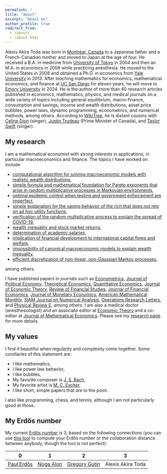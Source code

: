 ```yaml
---
permalink: /
title: "About"
excerpt: "About me"
author_profile: true
redirect_from: 
  - /about/
  - /about.html
---
```


Alexis Akira Toda was born in [Montréal, Canada](https://en.wikipedia.org/wiki/Montreal) to a Japanese father and a French-Canadian mother and moved to Japan at the age of four. He received a B.A. in medicine from [University of Tokyo](https://en.wikipedia.org/wiki/University_of_Tokyo) in 2004 and then an M.A. in economics in 2008 while practicing anesthesia. He moved to the United States in 2008 and obtained a Ph.D. in economics from [Yale University](https://en.wikipedia.org/wiki/Yale_University) in 2013. After teaching mathematics for economics, mathematical economics, and finance at [UC San Diego](https://en.wikipedia.org/wiki/University_of_California,_San_Diego) for eleven years, he will move to [Emory University](https://en.wikipedia.org/wiki/Emory_University) in 2024. He is the author of more than 40 research articles published in economics, mathematics, physics, and medical journals on a wide variety of topics including general equilibrium, macro-finance, consumption and savings, income and wealth distributions, asset price bubbles, power laws, dynamic programming, econometrics, and numerical methods, among others. According to [WikiTree](https://www.wikitree.com/wiki/Toda-2), he is distant cousins with [Celine Dion](https://www.wikitree.com/index.php?title=Special:Relationship&action=calculate&person1Name=Toda-2&person2Name=Dion-75) (singer), [Justin Trudeau](https://www.wikitree.com/index.php?title=Special:Relationship&action=calculate&person1Name=Toda-2&person2Name=Trudeau-195) (Prime Minister of Canada), and [Taylor Swift](https://www.wikitree.com/index.php?title=Special:Relationship&action=calculate&person1Name=Toda-2&person2Name=Swift-1298) (singer).

## My research
I am a mathematical economist with strong interests in applications, in particular macroeconomics and finance. The topics I have worked on include

- [computational algorithm for solving macroeconomic models with realistic wealth distributions](https://doi.org/10.3982/QE1817),
- [simple formula and mathematical foundation for Pareto exponents that arise in random multiplicative processes in Markovian environments](https://dx.doi.org/10.3982/ECTA17984),
- [optimal epidemic control when testing and government enforcement are imperfect](https://doi.org/10.1016/j.jet.2022.105570),
- [simple explanation for the saving behavior of the rich that does not rely on ad hoc utility functions](https://doi.org/10.1016/j.jet.2021.105193),
- [verification of the random multiplicative process to explain the spread of COVID-19](https://doi.org/10.1016/j.physd.2020.132649),
- [wealth inequality and stock market returns](https://doi.org/10.1093/rfs/hhz121),
- [determination of academic salaries](https://econjwatch.org/articles/publications-citations-position-and-compensation-of-economics-professors),
- [implication of financial development to international capital flows and welfare](https://doi.org/10.1016/j.jfineco.2018.08.011),
- [impossibility of canonical macroeconomic models to explain wealth inequality](https://doi.org/10.1016/j.jet.2019.04.001),
- [efficient discretization of non-linear, non-Gaussian Markov processes](https://doi.org/10.3982/QE737),

among others.

I have published papers in journals such as [Econometrica](https://onlinelibrary.wiley.com/journal/14680262), [Journal of Political Economy](https://www.journals.uchicago.edu/toc/jpe/current), [Theoretical Economics](https://econtheory.org/), [Quantitative Economics](http://qeconomics.org/ojs/index.php/qe), [Journal of Economic Theory](https://www.journals.elsevier.com/journal-of-economic-theory), [Review of Financial Studies](https://academic.oup.com/rfs), [Journal of Financial Economics](https://www.journals.elsevier.com/journal-of-financial-economics), [Journal of Monetary Economics](https://www.journals.elsevier.com/journal-of-monetary-economics), [American Mathematical Monthly](https://www.maa.org/press/periodicals/american-mathematical-monthly), [SIAM Journal on Numerical Analysis](https://www.siam.org/publications/journals/siam-journal-on-numerical-analysis-sinum), [Operations Research Letters](https://www.journals.elsevier.com/operations-research-letters), and [Physical Review E](https://journals.aps.org/pre/), among others. I am also a medical doctor (anesthesiologist) and an associate editor at [Economic Theory](https://www.springer.com/journal/199) and a co-editor at [Journal of Mathematical Economics](https://www.journals.elsevier.com/journal-of-mathematical-economics). Please see my [research page](/research/) for more details.

## My values
I find it beautiful when regularity and complexity come together. Some corollaries of this statement are:

- I like mathematics,
- I like power law behavior,
- I like bubbles,
- My favorite composer is [J. S. Bach](https://en.wikipedia.org/wiki/Johann_Sebastian_Bach),
- My favorite artist is [M. C. Escher](https://mcescher.com/),
- I like short, simple papers that are to the point.

I also like programming, chess, and tennis, although I am not particularly good at those.

<!--
I believe in individual freedom. We are free to choose whatever we want, within the rules set by law and other social norms, as long as we respect other people's freedom. Freedom comes with responsibility. Whatever we choose to do (or not to do), we must accept the consequences.

In my professional life as a researcher, mentor, and teacher, I promise that I will evaluate others based solely on merit and nothing else. For example, if I write a referee report for a paper, your affiliation, authority, fame, or personal connection to me will play no role. If I evaluate your file for admission to graduate school, I will not read your diversity statement but yet will give you the highest mark for "diversity" if I have to select a mark. If I assign a grade or write a letter of recommendation, I will base my evaluation solely on your academic performance and promise. If I am involved with recruiting, I will be interested only in your scientific achievements and future prospect, and I will ignore everything else including your age, height, hair style, dietary preferences, skin color, ancestral heritage, nationality, gender, sexual orientation, marital status, number of children, political views, religious beliefs, among others.
-->

## My Erdős number
My current [Erdős number](http://en.wikipedia.org/wiki/Erd%C5%91s_number) is 3, based on the following connections (you can use [this tool](https://zbmath.org/collaboration-distance/) to compute your Erdős number or the collaboration distance between anybody, though the tool is not perfect):

| 0 | 1 | 2| 3 |
| :---: | :---: | :---: | :---: |
| [Paul Erdős][Erdos] | [Noga Alon](https://en.wikipedia.org/wiki/Noga_Alon) | [Gregory Gutin](https://en.wikipedia.org/wiki/Gregory_Gutin) | Alexis Akira Toda |

[Erdos]: http://en.wikipedia.org/wiki/Paul_Erd%C5%91s
